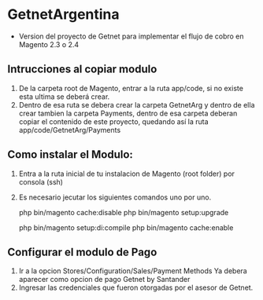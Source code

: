 # GetnetArgentina

- Version del proyecto de Getnet para implementar el flujo de cobro en Magento 2.3 o 2.4

## Intrucciones al copiar modulo

1.  De la carpeta root de Magento, entrar a la ruta app/code, si no existe esta ultima se deberá crear.
2.  Dentro de esa ruta se debera crear la carpeta GetnetArg y dentro de ella crear tambien la carpeta Payments, dentro de esa carpeta deberan copiar el contenido de este proyecto,  quedando así la ruta app/code/GetnetArg/Payments

##  Como instalar el Modulo:

1.  Entra a la ruta inicial de tu instalacion de Magento (root folder) por consola (ssh)
2.  Es necesario jecutar los siguientes comandos uno por uno.

	php bin/magento cache:disable
	php bin/magento setup:upgrade
	
	php bin/magento setup:di:compile
	php bin/magento cache:enable


##  Configurar el modulo de Pago
1.  Ir a la opcion Stores/Configuration/Sales/Payment Methods
	Ya debera aparecer como opcion de pago Getnet by Santander
2.  Ingresar las credenciales que fueron otorgadas por el asesor de Getnet.
